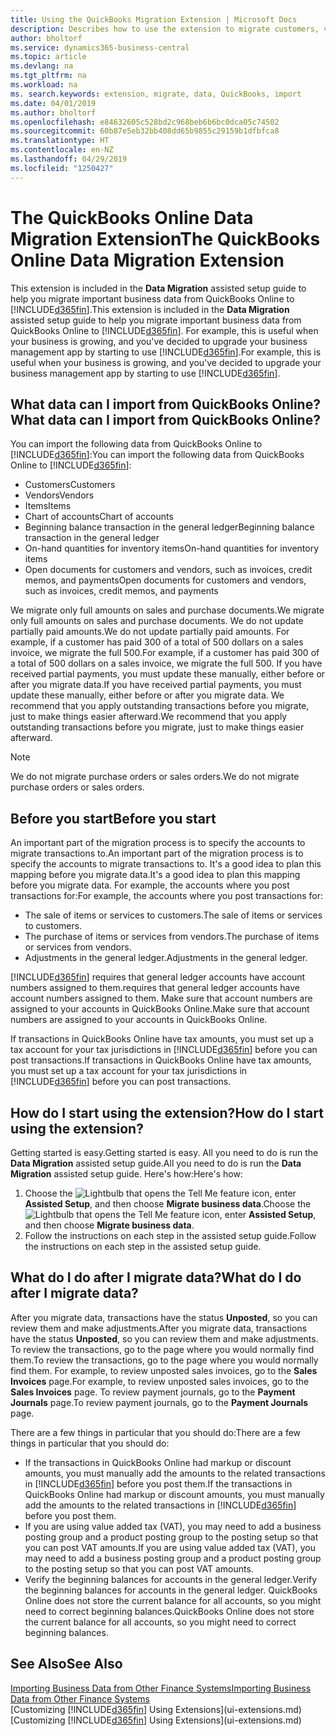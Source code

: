 ```yaml
---
title: Using the QuickBooks Migration Extension | Microsoft Docs
description: Describes how to use the extension to migrate customers, vendors, items, and accounts from QuickBooks Online to Business Central.
author: bholtorf
ms.service: dynamics365-business-central
ms.topic: article
ms.devlang: na
ms.tgt_pltfrm: na
ms.workload: na
ms. search.keywords: extension, migrate, data, QuickBooks, import
ms.date: 04/01/2019
ms.author: bholtorf
ms.openlocfilehash: e84632605c528bd2c968beb6b6bc0dca05c74502
ms.sourcegitcommit: 60b87e5eb32bb408dd65b9855c29159b1dfbfca8
ms.translationtype: HT
ms.contentlocale: en-NZ
ms.lasthandoff: 04/29/2019
ms.locfileid: "1250427"
---
```

# <a name="the-quickbooks-online-data-migration-extension"></a><span data-ttu-id="62b54-103">The QuickBooks Online Data Migration Extension</span><span class="sxs-lookup"><span data-stu-id="62b54-103">The QuickBooks Online Data Migration Extension</span></span>
<span data-ttu-id="62b54-104">This extension is included in the **Data Migration** assisted setup guide to help you migrate important business data from QuickBooks Online to [!INCLUDE[d365fin](includes/d365fin_md.md)].</span><span class="sxs-lookup"><span data-stu-id="62b54-104">This extension is included in the **Data Migration** assisted setup guide to help you migrate important business data from QuickBooks Online to [!INCLUDE[d365fin](includes/d365fin_md.md)].</span></span> <span data-ttu-id="62b54-105">For example, this is useful when your business is growing, and you've decided to upgrade your business management app by starting to use [!INCLUDE[d365fin](includes/d365fin_md.md)].</span><span class="sxs-lookup"><span data-stu-id="62b54-105">For example, this is useful when your business is growing, and you've decided to upgrade your business management app by starting to use [!INCLUDE[d365fin](includes/d365fin_md.md)].</span></span>

## <a name="what-data-can-i-import-from-quickbooks-online"></a><span data-ttu-id="62b54-106">What data can I import from QuickBooks Online?</span><span class="sxs-lookup"><span data-stu-id="62b54-106">What data can I import from QuickBooks Online?</span></span>
<span data-ttu-id="62b54-107">You can import the following data from QuickBooks Online to [!INCLUDE[d365fin](includes/d365fin_md.md)]:</span><span class="sxs-lookup"><span data-stu-id="62b54-107">You can import the following data from QuickBooks Online to [!INCLUDE[d365fin](includes/d365fin_md.md)]:</span></span>  

* <span data-ttu-id="62b54-108">Customers</span><span class="sxs-lookup"><span data-stu-id="62b54-108">Customers</span></span>
* <span data-ttu-id="62b54-109">Vendors</span><span class="sxs-lookup"><span data-stu-id="62b54-109">Vendors</span></span>
* <span data-ttu-id="62b54-110">Items</span><span class="sxs-lookup"><span data-stu-id="62b54-110">Items</span></span>
* <span data-ttu-id="62b54-111">Chart of accounts</span><span class="sxs-lookup"><span data-stu-id="62b54-111">Chart of accounts</span></span>
* <span data-ttu-id="62b54-112">Beginning balance transaction in the general ledger</span><span class="sxs-lookup"><span data-stu-id="62b54-112">Beginning balance transaction in the general ledger</span></span>
* <span data-ttu-id="62b54-113">On-hand quantities for inventory items</span><span class="sxs-lookup"><span data-stu-id="62b54-113">On-hand quantities for inventory items</span></span>
* <span data-ttu-id="62b54-114">Open documents for customers and vendors, such as invoices, credit memos, and payments</span><span class="sxs-lookup"><span data-stu-id="62b54-114">Open documents for customers and vendors, such as invoices, credit memos, and payments</span></span>

<span data-ttu-id="62b54-115">We migrate only full amounts on sales and purchase documents.</span><span class="sxs-lookup"><span data-stu-id="62b54-115">We migrate only full amounts on sales and purchase documents.</span></span> <span data-ttu-id="62b54-116">We do not update partially paid amounts.</span><span class="sxs-lookup"><span data-stu-id="62b54-116">We do not update partially paid amounts.</span></span> <span data-ttu-id="62b54-117">For example, if a customer has paid 300 of a total of 500 dollars on a sales invoice, we migrate the full 500.</span><span class="sxs-lookup"><span data-stu-id="62b54-117">For example, if a customer has paid 300 of a total of 500 dollars on a sales invoice, we migrate the full 500.</span></span> <span data-ttu-id="62b54-118">If you have received partial payments, you must update these manually, either before or after you migrate data.</span><span class="sxs-lookup"><span data-stu-id="62b54-118">If you have received partial payments, you must update these manually, either before or after you migrate data.</span></span> <span data-ttu-id="62b54-119">We recommend that you apply outstanding transactions before you migrate, just to make things easier afterward.</span><span class="sxs-lookup"><span data-stu-id="62b54-119">We recommend that you apply outstanding transactions before you migrate, just to make things easier afterward.</span></span>

> [!NOTE]  
>   <span data-ttu-id="62b54-120">We do not migrate purchase orders or sales orders.</span><span class="sxs-lookup"><span data-stu-id="62b54-120">We do not migrate purchase orders or sales orders.</span></span>

## <a name="before-you-start"></a><span data-ttu-id="62b54-121">Before you start</span><span class="sxs-lookup"><span data-stu-id="62b54-121">Before you start</span></span>
<span data-ttu-id="62b54-122">An important part of the migration process is to specify the accounts to migrate transactions to.</span><span class="sxs-lookup"><span data-stu-id="62b54-122">An important part of the migration process is to specify the accounts to migrate transactions to.</span></span> <span data-ttu-id="62b54-123">It's a good idea to plan this mapping before you migrate data.</span><span class="sxs-lookup"><span data-stu-id="62b54-123">It's a good idea to plan this mapping before you migrate data.</span></span> <span data-ttu-id="62b54-124">For example, the accounts where you post transactions for:</span><span class="sxs-lookup"><span data-stu-id="62b54-124">For example, the accounts where you post transactions for:</span></span>  

* <span data-ttu-id="62b54-125">The sale of items or services to customers.</span><span class="sxs-lookup"><span data-stu-id="62b54-125">The sale of items or services to customers.</span></span>
* <span data-ttu-id="62b54-126">The purchase of items or services from vendors.</span><span class="sxs-lookup"><span data-stu-id="62b54-126">The purchase of items or services from vendors.</span></span>  
* <span data-ttu-id="62b54-127">Adjustments in the general ledger.</span><span class="sxs-lookup"><span data-stu-id="62b54-127">Adjustments in the general ledger.</span></span>  

[!INCLUDE[d365fin](includes/d365fin_md.md)] <span data-ttu-id="62b54-128">requires that general ledger accounts have account numbers assigned to them.</span><span class="sxs-lookup"><span data-stu-id="62b54-128">requires that general ledger accounts have account numbers assigned to them.</span></span> <span data-ttu-id="62b54-129">Make sure that account numbers are assigned to your accounts in QuickBooks Online.</span><span class="sxs-lookup"><span data-stu-id="62b54-129">Make sure that account numbers are assigned to your accounts in QuickBooks Online.</span></span>

<span data-ttu-id="62b54-130">If transactions in QuickBooks Online have tax amounts, you must set up a tax account for your tax jurisdictions in [!INCLUDE[d365fin](includes/d365fin_md.md)] before you can post transactions.</span><span class="sxs-lookup"><span data-stu-id="62b54-130">If transactions in QuickBooks Online have tax amounts, you must set up a tax account for your tax jurisdictions in [!INCLUDE[d365fin](includes/d365fin_md.md)] before you can post transactions.</span></span>

## <a name="how-do-i-start-using-the-extension"></a><span data-ttu-id="62b54-131">How do I start using the extension?</span><span class="sxs-lookup"><span data-stu-id="62b54-131">How do I start using the extension?</span></span>
<span data-ttu-id="62b54-132">Getting started is easy.</span><span class="sxs-lookup"><span data-stu-id="62b54-132">Getting started is easy.</span></span> <span data-ttu-id="62b54-133">All you need to do is run the **Data Migration** assisted setup guide.</span><span class="sxs-lookup"><span data-stu-id="62b54-133">All you need to do is run the **Data Migration** assisted setup guide.</span></span> <span data-ttu-id="62b54-134">Here's how:</span><span class="sxs-lookup"><span data-stu-id="62b54-134">Here's how:</span></span>

1. <span data-ttu-id="62b54-135">Choose the ![Lightbulb that opens the Tell Me feature](media/ui-search/search_small.png "Tell me what you want to do") icon, enter **Assisted Setup**, and then choose **Migrate business data**.</span><span class="sxs-lookup"><span data-stu-id="62b54-135">Choose the ![Lightbulb that opens the Tell Me feature](media/ui-search/search_small.png "Tell me what you want to do") icon, enter **Assisted Setup**, and then choose **Migrate business data**.</span></span>
2. <span data-ttu-id="62b54-136">Follow the instructions on each step in the assisted setup guide.</span><span class="sxs-lookup"><span data-stu-id="62b54-136">Follow the instructions on each step in the assisted setup guide.</span></span>

## <a name="what-do-i-do-after-i-migrate-data"></a><span data-ttu-id="62b54-137">What do I do after I migrate data?</span><span class="sxs-lookup"><span data-stu-id="62b54-137">What do I do after I migrate data?</span></span>
<span data-ttu-id="62b54-138">After you migrate data, transactions have the status **Unposted**, so you can review them and make adjustments.</span><span class="sxs-lookup"><span data-stu-id="62b54-138">After you migrate data, transactions have the status **Unposted**, so you can review them and make adjustments.</span></span> <span data-ttu-id="62b54-139">To review the transactions, go to the page where you would normally find them.</span><span class="sxs-lookup"><span data-stu-id="62b54-139">To review the transactions, go to the page where you would normally find them.</span></span> <span data-ttu-id="62b54-140">For example, to review unposted sales invoices, go to the **Sales Invoices** page.</span><span class="sxs-lookup"><span data-stu-id="62b54-140">For example, to review unposted sales invoices, go to the **Sales Invoices** page.</span></span> <span data-ttu-id="62b54-141">To review payment journals, go to the **Payment Journals** page.</span><span class="sxs-lookup"><span data-stu-id="62b54-141">To review payment journals, go to the **Payment Journals** page.</span></span>   

<span data-ttu-id="62b54-142">There are a few things in particular that you should do:</span><span class="sxs-lookup"><span data-stu-id="62b54-142">There are a few things in particular that you should do:</span></span>

* <span data-ttu-id="62b54-143">If the transactions in QuickBooks Online had markup or discount amounts, you must manually add the amounts to the related transactions in [!INCLUDE[d365fin](includes/d365fin_md.md)] before you post them.</span><span class="sxs-lookup"><span data-stu-id="62b54-143">If the transactions in QuickBooks Online had markup or discount amounts, you must manually add the amounts to the related transactions in [!INCLUDE[d365fin](includes/d365fin_md.md)] before you post them.</span></span>
* <span data-ttu-id="62b54-144">If you are using value added tax (VAT), you may need to add a business posting group and a product posting group to the posting setup so that you can post VAT amounts.</span><span class="sxs-lookup"><span data-stu-id="62b54-144">If you are using value added tax (VAT), you may need to add a business posting group and a product posting group to the posting setup so that you can post VAT amounts.</span></span>
* <span data-ttu-id="62b54-145">Verify the beginning balances for accounts in the general ledger.</span><span class="sxs-lookup"><span data-stu-id="62b54-145">Verify the beginning balances for accounts in the general ledger.</span></span> <span data-ttu-id="62b54-146">QuickBooks Online does not store the current balance for all accounts, so you might need to correct beginning balances.</span><span class="sxs-lookup"><span data-stu-id="62b54-146">QuickBooks Online does not store the current balance for all accounts, so you might need to correct beginning balances.</span></span>

## <a name="see-also"></a><span data-ttu-id="62b54-147">See Also</span><span class="sxs-lookup"><span data-stu-id="62b54-147">See Also</span></span>
[<span data-ttu-id="62b54-148">Importing Business Data from Other Finance Systems</span><span class="sxs-lookup"><span data-stu-id="62b54-148">Importing Business Data from Other Finance Systems</span></span>](across-import-data-configuration-packages.md)  
<span data-ttu-id="62b54-149">[Customizing [!INCLUDE[d365fin](includes/d365fin_md.md)] Using Extensions](ui-extensions.md)</span><span class="sxs-lookup"><span data-stu-id="62b54-149">[Customizing [!INCLUDE[d365fin](includes/d365fin_md.md)] Using Extensions](ui-extensions.md)</span></span>  
